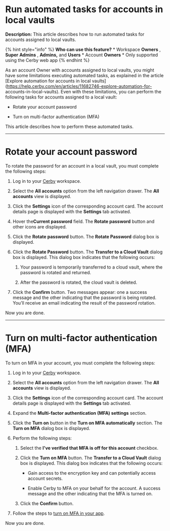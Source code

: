 # Run automated tasks for accounts in local vaults

**Description:** This article describes how to run automated tasks for accounts assigned to local vaults.

{% hint style="info" %} **Who can use this feature?** * Workspace **Owners** ,
**Super** **Admins** , **Admins,** and **Users** * Account **Owners** * Only
supported using the Cerby web app {% endhint %}

As an account Owner with accounts assigned to local vaults, you might have
some limitations executing automated tasks, as explained in the article
[Explore automation for accounts in local
vaults](https://help.cerby.com/en/articles/11682746-explore-automation-for-
accounts-in-local-vaults). Even with these limitations, you can perform the
following tasks for accounts assigned to a local vault:

  * Rotate your account password

  * Turn on multi-factor authentication (MFA)

This article describes how to perform these automated tasks.

* * *

# Rotate your account password

To rotate the password for an account in a local vault, you must complete the
following steps:

  1. Log in to your [Cerby](https://app.cerby.com/) workspace.

  2. Select the **All accounts** option from the left navigation drawer. The **All accounts** view is displayed.

  3. Click the **Settings** icon of the corresponding account card. The account details page is displayed with the **Settings** tab activated.

  4. Hover the**Current password** field. The **Rotate password** button and other icons are displayed.

  5. Click the **Rotate password** button. The **Rotate Password** dialog box is displayed.

  6. Click the **Rotate Password** button. The **Transfer to a Cloud Vault** dialog box is displayed. This dialog box indicates that the following occurs:

     1. Your password is temporarily transferred to a cloud vault, where the password is rotated and returned. 

     2. After the password is rotated, the cloud vault is deleted.

  7. Click the **Confirm** button. Two messages appear: one a success message and the other indicating that the password is being rotated. You’ll receive an email indicating the result of the password rotation.

Now you are done.

* * *

# Turn on multi-factor authentication (MFA)

To turn on MFA in your account, you must complete the following steps:

  1. Log in to your [Cerby](https://app.cerby.com/) workspace.

  2. Select the **All accounts** option from the left navigation drawer. The **All accounts** view is displayed.

  3. Click the **Settings** icon of the corresponding account card. The account details page is displayed with the **Settings** tab activated.

  4. Expand the **Multi-factor authentication (MFA) settings** section.

  5. Click the **Turn on** button in the **Turn on MFA automatically** section. The **Turn on MFA** dialog box is displayed.

  6. Perform the following steps:

     1. Select the **I've verified that MFA is off for this account** checkbox.

     2. Click the **Turn on MFA** button. The **Transfer to a Cloud Vault** dialog box is displayed. This dialog box indicates that the following occurs:

        * Gain access to the encryption key and can potentially access account secrets.

        * Enable Cerby to MFA on your behalf for the account. A success message and the other indicating that the MFA is turned on.

     3. Click the **Confirm** button.

  7. Follow the steps to [turn on MFA in your app](https://help.cerby.com/en/articles/8429534-how-to-turn-on-mfa-managed-by-cerby#h_95c0230b0d).

Now you are done.

